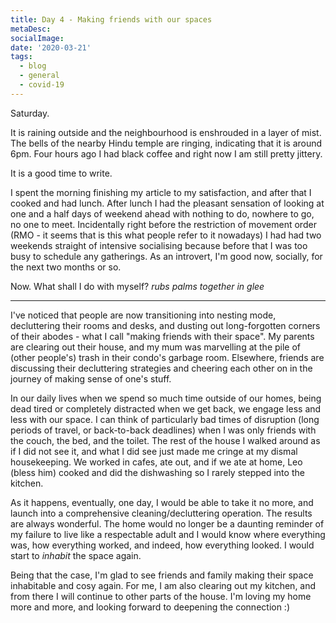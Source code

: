 ```yaml
---
title: Day 4 - Making friends with our spaces
metaDesc: 
socialImage: 
date: '2020-03-21'
tags:
  - blog
  - general
  - covid-19
---
```

 
Saturday. 

It is raining outside and the neighbourhood is enshrouded in a layer of mist. The bells of the nearby Hindu temple are ringing, indicating that it is around 6pm. Four hours ago I had black coffee and right now I am still pretty jittery.

It is a good time to write. 

I spent the morning finishing my article to my satisfaction, and after that I cooked and had lunch. After lunch I had the pleasant sensation of looking at one and a half days of weekend ahead with nothing to do, nowhere to go, no one to meet. Incidentally right before the restriction of movement order (RMO - it seems that is this what people refer to it nowadays) I had had two weekends straight of intensive socialising because before that I was too busy to schedule any gatherings. As an introvert, I'm good now, socially, for the next two months or so.  

Now. What shall I do with myself? *rubs palms together in glee* 

---

I've noticed that people are now transitioning into nesting mode, decluttering their rooms and desks, and dusting out long-forgotten corners of their abodes - what I call "making friends 	with their space". My parents are clearing out their house, and my mum was marvelling at the pile of (other people's) trash in their condo's garbage room. Elsewhere, friends are discussing their decluttering strategies and cheering each other on in the journey of making sense of one's stuff.   

In our daily lives when we spend so much time outside of our homes, being dead tired or completely distracted when we get back, we engage less and less with our space. I can think of particularly bad times of disruption (long periods of travel, or back-to-back deadlines) when I was only friends with the couch, the bed, and the toilet. The rest of the house I walked around as if I did not see it, and what I did see just made me cringe at my dismal housekeeping. We worked in cafes, ate out, and if we ate at home, Leo (bless him) cooked and did the dishwashing so I rarely stepped into the kitchen. 

As it happens, eventually, one day, I would be able to take it no more, and launch into a comprehensive cleaning/decluttering operation. The results are always wonderful. The home would no longer be a daunting reminder of my failure to live like a respectable adult and I would know where everything was, how everything worked, and indeed, how everything looked. I would start to *inhabit* the space again. 

Being that the case, I'm glad to see friends and family making their space inhabitable and cosy again. For me, I am also clearing out my kitchen, and from there I will continue to other parts of the house. I'm loving my home more and more, and looking forward to deepening the connection :) 
